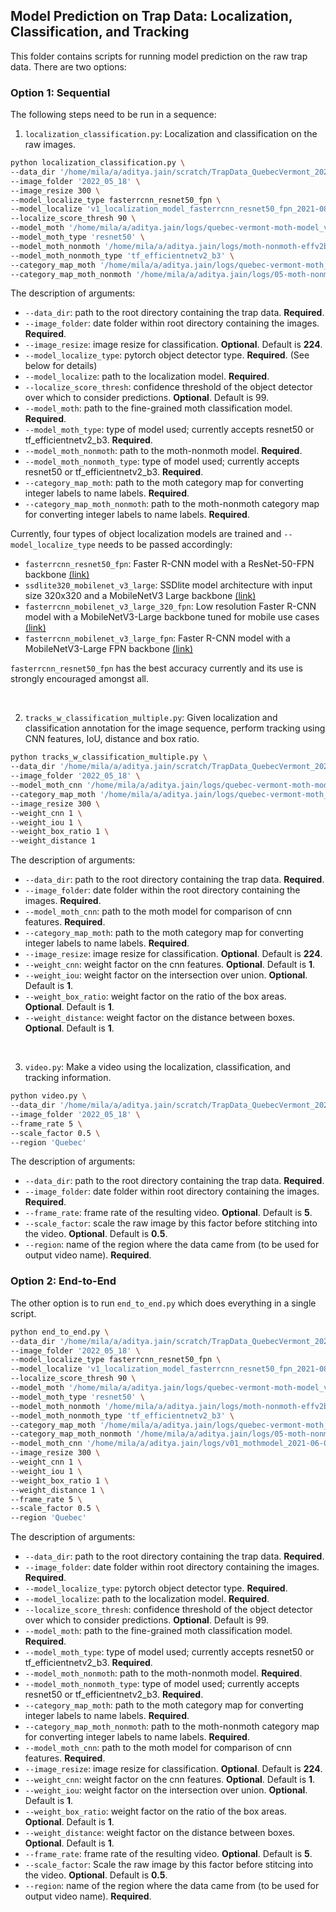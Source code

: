 ## Model Prediction on Trap Data: Localization, Classification, and Tracking

This folder contains scripts for running model prediction on the raw trap data. There are two options:

### Option 1: Sequential 
The following steps need to be run in a sequence:

1. `localization_classification.py`: Localization and classification on the raw images.

```bash
python localization_classification.py \
--data_dir '/home/mila/a/aditya.jain/scratch/TrapData_QuebecVermont_2022/Quebec/' \
--image_folder '2022_05_18' \
--image_resize 300 \
--model_localize_type fasterrcnn_resnet50_fpn \
--model_localize 'v1_localization_model_fasterrcnn_resnet50_fpn_2021-08-17-12-06.pt' \
--localize_score_thresh 90 \
--model_moth '/home/mila/a/aditya.jain/logs/quebec-vermont-moth-model_v02_resnet50_2022-08-01-07-33.pt' \
--model_moth_type 'resnet50' \
--model_moth_nonmoth '/home/mila/a/aditya.jain/logs/moth-nonmoth-effv2b3_20220506_061527_30.pth' \
--model_moth_nonmoth_type 'tf_efficientnetv2_b3' \
--category_map_moth '/home/mila/a/aditya.jain/logs/quebec-vermont-moth_category-map_4Aug2022.json' \
--category_map_moth_nonmoth '/home/mila/a/aditya.jain/logs/05-moth-nonmoth_category_map.json'
```
The description of arguments:
* `--data_dir`: path to the root directory containing the trap data. **Required**.
* `--image_folder`: date folder within root directory containing the images. **Required**.
* `--image_resize`: image resize for classification. **Optional**. Default is **224**.
* `--model_localize_type`: pytorch object detector type. **Required**. (See below for details)
* `--model_localize`: path to the localization model. **Required**.
* `--localize_score_thresh`: confidence threshold of the object detector over which to consider predictions. **Optional**. Default is 99.
* `--model_moth`: path to the fine-grained moth classification model. **Required**.
* `--model_moth_type`: type of model used; currently accepts resnet50 or tf_efficientnetv2_b3. **Required**.
* `--model_moth_nonmoth`: path to the moth-nonmoth model. **Required**.
* `--model_moth_nonmoth_type`: type of model used; currently accepts resnet50 or tf_efficientnetv2_b3. **Required**.
* `--category_map_moth`: path to the moth category map for converting integer labels to name labels. **Required**.
* `--category_map_moth_nonmoth`: path to the moth-nonmoth category map for converting integer labels to name labels. **Required**.

Currently, four types of object localization models are trained and `--model_localize_type` needs to be passed accordingly:
* `fasterrcnn_resnet50_fpn`: Faster R-CNN model with a ResNet-50-FPN backbone [(link)](https://pytorch.org/vision/stable/models/generated/torchvision.models.detection.fasterrcnn_resnet50_fpn.html#torchvision.models.detection.fasterrcnn_resnet50_fpn)
* `ssdlite320_mobilenet_v3_large`: SSDlite model architecture with input size 320x320 and a MobileNetV3 Large backbone [(link)](https://pytorch.org/vision/stable/models/generated/torchvision.models.detection.ssdlite320_mobilenet_v3_large.html#torchvision.models.detection.ssdlite320_mobilenet_v3_large)
* `fasterrcnn_mobilenet_v3_large_320_fpn`: Low resolution Faster R-CNN model with a MobileNetV3-Large backbone tuned for mobile use cases [(link)](https://pytorch.org/vision/stable/models/generated/torchvision.models.detection.fasterrcnn_mobilenet_v3_large_320_fpn.html#torchvision.models.detection.fasterrcnn_mobilenet_v3_large_320_fpn)
* `fasterrcnn_mobilenet_v3_large_fpn`: Faster R-CNN model with a MobileNetV3-Large FPN backbone [(link)](https://pytorch.org/vision/stable/models/generated/torchvision.models.detection.fasterrcnn_mobilenet_v3_large_fpn.html#torchvision.models.detection.fasterrcnn_mobilenet_v3_large_fpn)

`fasterrcnn_resnet50_fpn` has the best accuracy currently and its use is strongly encouraged amongst all.

<br>

2. `tracks_w_classification_multiple.py`: Given localization and classification annotation for the image sequence, perform tracking using CNN features, IoU, distance and box ratio.

```bash
python tracks_w_classification_multiple.py \
--data_dir '/home/mila/a/aditya.jain/scratch/TrapData_QuebecVermont_2022/Quebec/' \
--image_folder '2022_05_18' \
--model_moth_cnn '/home/mila/a/aditya.jain/logs/quebec-vermont-moth-model_v02_resnet50_2022-08-01-07-33.pt' \
--category_map_moth '/home/mila/a/aditya.jain/logs/quebec-vermont-moth_category-map_4Aug2022.json' \
--image_resize 300 \
--weight_cnn 1 \
--weight_iou 1 \
--weight_box_ratio 1 \
--weight_distance 1 
```

The description of arguments:
* `--data_dir`: path to the root directory containing the trap data. **Required**.
* `--image_folder`: date folder within the root directory containing the images. **Required**.
* `--model_moth_cnn`: path to the moth model for comparison of cnn features. **Required**.
* `--category_map_moth`: path to the moth category map for converting integer labels to name labels. **Required**.
* `--image_resize`: image resize for classification. **Optional**. Default is **224**.
* `--weight_cnn`: weight factor on the cnn features. **Optional**. Default is **1**.
* `--weight_iou`: weight factor on the intersection over union. **Optional**. Default is **1**.
* `--weight_box_ratio`: weight factor on the ratio of the box areas. **Optional**. Default is **1**.
* `--weight_distance`: weight factor on the distance between boxes. **Optional**. Default is **1**.

<br>

3. `video.py`: Make a video using the localization, classification, and tracking information.

```bash
python video.py \
--data_dir '/home/mila/a/aditya.jain/scratch/TrapData_QuebecVermont_2022/Quebec/' \
--image_folder '2022_05_18' \
--frame_rate 5 \
--scale_factor 0.5 \
--region 'Quebec'
```
The description of  arguments:
* `--data_dir`: path to the root directory containing the trap data. **Required**.
* `--image_folder`: date folder within root directory containing the images. **Required**.
* `--frame_rate`: frame rate of the resulting video. **Optional**. Default is **5**.
* `--scale_factor`: scale the raw image by this factor before stitching into the video. **Optional**. Default is **0.5**.
* `--region`: name of the region where the data came from (to be used for output video name). **Required**.



### Option 2: End-to-End 
The other option is to run `end_to_end.py` which does everything in a single script.

```bash
python end_to_end.py \
--data_dir '/home/mila/a/aditya.jain/scratch/TrapData_QuebecVermont_2022/Quebec/' \
--image_folder '2022_05_18' \
--model_localize_type fasterrcnn_resnet50_fpn \
--model_localize 'v1_localization_model_fasterrcnn_resnet50_fpn_2021-08-17-12-06.pt' \
--localize_score_thresh 90 \
--model_moth '/home/mila/a/aditya.jain/logs/quebec-vermont-moth-model_v02_resnet50_2022-08-01-07-33.pt' \
--model_moth_type 'resnet50' \
--model_moth_nonmoth '/home/mila/a/aditya.jain/logs/moth-nonmoth-effv2b3_20220506_061527_30.pth' \
--model_moth_nonmoth_type 'tf_efficientnetv2_b3' \
--category_map_moth '/home/mila/a/aditya.jain/logs/quebec-vermont-moth_category-map_4Aug2022.json' \
--category_map_moth_nonmoth '/home/mila/a/aditya.jain/logs/05-moth-nonmoth_category_map.json' \
--model_moth_cnn '/home/mila/a/aditya.jain/logs/v01_mothmodel_2021-06-08-04-53.pt' \
--image_resize 300 \
--weight_cnn 1 \
--weight_iou 1 \
--weight_box_ratio 1 \
--weight_distance 1 \
--frame_rate 5 \
--scale_factor 0.5 \
--region 'Quebec'
```

The description of arguments:
* `--data_dir`: path to the root directory containing the trap data. **Required**.
* `--image_folder`: date folder within root directory containing the images. **Required**.
* `--model_localize_type`: pytorch object detector type. **Required**. 
* `--model_localize`: path to the localization model. **Required**.
* `--localize_score_thresh`: confidence threshold of the object detector over which to consider predictions. **Optional**. Default is 99.
* `--model_moth`: path to the fine-grained moth classification model. **Required**.
* `--model_moth_type`: type of model used; currently accepts resnet50 or tf_efficientnetv2_b3. **Required**.
* `--model_moth_nonmoth`: path to the moth-nonmoth model. **Required**.
* `--model_moth_nonmoth_type`: type of model used; currently accepts resnet50 or tf_efficientnetv2_b3. **Required**.
* `--category_map_moth`: path to the moth category map for converting integer labels to name labels. **Required**.
* `--category_map_moth_nonmoth`: path to the moth-nonmoth category map for converting integer labels to name labels. **Required**.
* `--model_moth_cnn`: path to the moth model for comparison of cnn features. **Required**.
* `--image_resize`: image resize for classification. **Optional**. Default is **224**.
* `--weight_cnn`: weight factor on the cnn features. **Optional**. Default is **1**.
* `--weight_iou`: weight factor on the intersection over union. **Optional**. Default is **1**.
* `--weight_box_ratio`: weight factor on the ratio of the box areas. **Optional**. Default is **1**.
* `--weight_distance`: weight factor on the distance between boxes. **Optional**. Default is **1**.
* `--frame_rate`: frame rate of the resulting video. **Optional**. Default is **5**.
* `--scale_factor`: Scale the raw image by this factor before stitcing into the video. **Optional**. Default is **0.5**.
* `--region`: name of the region where the data came from (to be used for output video name). **Required**.
